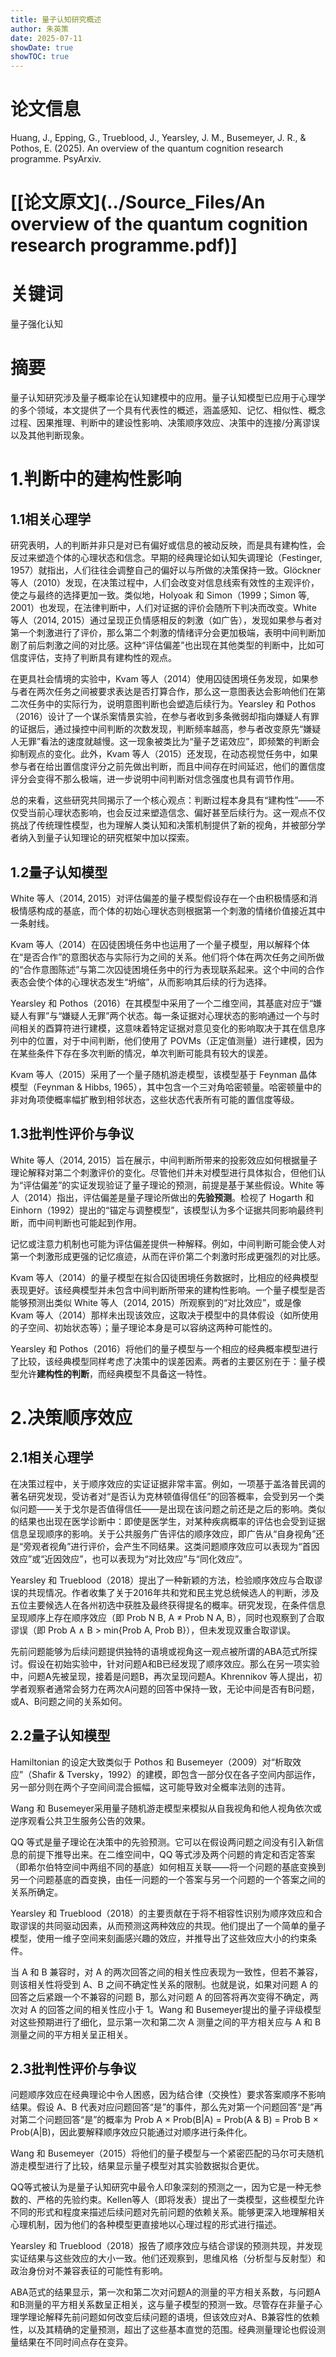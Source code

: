 ```yaml
---
title: 量子认知研究概述
author: 朱英策
date: 2025-07-11
showDate: true
showTOC: true
---
```

# 论文信息
Huang, J., Epping, G., Trueblood, J., Yearsley, J. M., Busemeyer, J. R., & Pothos, E. (2025). An overview of the quantum cognition research programme. PsyArxiv.

# [[论文原文](../Source_Files/An overview of the quantum cognition  research programme.pdf)]
# 关键词
量子强化认知
# 摘要
量子认知研究涉及量子概率论在认知建模中的应用。量子认知模型已应用于心理学的多个领域，本文提供了一个具有代表性的概述，涵盖感知、记忆、相似性、概念过程、因果推理、判断中的建设性影响、决策顺序效应、决策中的连接/分离谬误以及其他判断现象。

# 1.判断中的建构性影响

## 1.1相关心理学

研究表明，人的判断并非只是对已有偏好或信息的被动反映，而是具有建构性，会反过来塑造个体的心理状态和信念。早期的经典理论如认知失调理论（Festinger, 1957）就指出，人们往往会调整自己的偏好以与所做的决策保持一致。Glöckner 等人（2010）发现，在决策过程中，人们会改变对信息线索有效性的主观评价，使之与最终的选择更加一致。类似地，Holyoak 和 Simon（1999；Simon 等, 2001）也发现，在法律判断中，人们对证据的评价会随所下判决而改变。White 等人（2014, 2015）通过呈现正负情感相反的刺激（如广告），发现如果参与者对第一个刺激进行了评价，那么第二个刺激的情绪评分会更加极端，表明中间判断加剧了前后刺激之间的对比感。这种“评估偏差”也出现在其他类型的判断中，比如可信度评估，支持了判断具有建构性的观点。

在更具社会情境的实验中，Kvam 等人（2014）使用囚徒困境任务发现，如果参与者在两次任务之间被要求表达是否打算合作，那么这一意图表达会影响他们在第二次任务中的实际行为，说明意图判断也会塑造后续行为。Yearsley 和 Pothos（2016）设计了一个谋杀案情景实验，在参与者收到多条微弱却指向嫌疑人有罪的证据后，通过操控中间判断的次数发现，判断频率越高，参与者改变原先“嫌疑人无罪”看法的速度就越慢。这一现象被类比为“量子芝诺效应”，即频繁的判断会抑制观点的变化。此外，Kvam 等人（2015）还发现，在动态视觉任务中，如果参与者在给出置信度评分之前先做出判断，而且中间存在时间延迟，他们的置信度评分会变得不那么极端，进一步说明中间判断对信念强度也具有调节作用。

总的来看，这些研究共同揭示了一个核心观点：判断过程本身具有“建构性”——不仅受当前心理状态影响，也会反过来塑造信念、偏好甚至后续行为。这一观点不仅挑战了传统理性模型，也为理解人类认知和决策机制提供了新的视角，并被部分学者纳入到量子认知理论的研究框架中加以探索。

## 1.2量子认知模型

White 等人（2014, 2015）对评估偏差的量子模型假设存在一个由积极情感和消极情感构成的基底，而个体的初始心理状态则根据第一个刺激的情绪价值接近其中一条射线。

Kvam 等人（2014）在囚徒困境任务中也运用了一个量子模型，用以解释个体在“是否合作”的意图状态与实际行为之间的关系。他们将个体在两次任务之间所做的“合作意图陈述”与第二次囚徒困境任务中的行为表现联系起来。这个中间的合作表态会使个体的心理状态发生“坍缩”，从而影响其后续的行为选择。

Yearsley 和 Pothos（2016）在其模型中采用了一个二维空间，其基底对应于“嫌疑人有罪”与“嫌疑人无罪”两个状态。每一条证据对心理状态的影响通过一个与时间相关的酉算符进行建模，这意味着特定证据对意见变化的影响取决于其在信息序列中的位置，对于中间判断，他们使用了 POVMs（正定值测量）进行建模，因为在某些条件下存在多次判断的情况，单次判断可能具有较大的误差。

Kvam 等人（2015）采用了一个量子随机游走模型，该模型基于 Feynman 晶体模型（Feynman & Hibbs, 1965），其中包含一个三对角哈密顿量。哈密顿量中的非对角项使概率幅扩散到相邻状态，这些状态代表所有可能的置信度等级。

## 1.3批判性评价与争议

White 等人（2014, 2015）旨在展示，中间判断所带来的投影效应如何根据量子理论解释对第二个刺激评价的变化。尽管他们并未对模型进行具体拟合，但他们认为“评估偏差”的实证发现验证了量子理论的预测，前提是基于某些假设。White 等人（2014）指出，评估偏差是量子理论所做出的**先验预测**。检视了 Hogarth 和 Einhorn（1992）提出的“锚定与调整模型”，该模型认为多个证据共同影响最终判断，而中间判断也可能起到作用。

记忆或注意力机制也可能为评估偏差提供一种解释。例如，中间判断可能会使人对第一个刺激形成更强的记忆痕迹，从而在评价第二个刺激时形成更强烈的对比感。

Kvam 等人（2014）的量子模型在拟合囚徒困境任务数据时，比相应的经典模型表现更好。该经典模型并未包含中间判断所带来的建构性影响。一个量子模型是否能够预测出类似 White 等人（2014, 2015）所观察到的“对比效应”，或是像 Kvam 等人（2014）那样未出现该效应，这取决于模型中的具体假设（如所使用的子空间、初始状态等）；量子理论本身是可以容纳这两种可能性的。

Yearsley 和 Pothos（2016）将他们的量子模型与一个相应的经典概率模型进行了比较，该经典模型同样考虑了决策中的误差因素。两者的主要区别在于：量子模型允许**建构性的判断**，而经典模型不具备这一特性。

# 2.决策顺序效应

## 2.1相关心理学

在决策过程中，关于顺序效应的实证证据非常丰富。例如，一项基于盖洛普民调的著名研究发现，受访者对“是否认为克林顿值得信任”的回答概率，会受到另一个类似问题——关于戈尔是否值得信任——是出现在该问题之前还是之后的影响。类似的结果也出现在医学诊断中：即使是医学生，对某种疾病概率的评估也会受到证据信息呈现顺序的影响。关于公共服务广告评估的顺序效应，即广告从“自身视角”还是“旁观者视角”进行评价，会产生不同结果。这类问题顺序效应可以表现为“首因效应”或“近因效应”，也可以表现为“对比效应”与“同化效应”。

Yearsley 和 Trueblood（2018）提出了一种新颖的方法，检验顺序效应与合取谬误的共现情况。作者收集了关于2016年共和党和民主党总统候选人的判断，涉及五位主要候选人在各州初选中获胜及最终获得提名的概率。研究发现，在条件信息呈现顺序上存在顺序效应（即 Prob N B, A ≠ Prob N A, B），同时也观察到了合取谬误（即 Prob A ∧ B >  min{Prob A, Prob B}），但未发现双重合取谬误。

先前问题能够为后续问题提供独特的语境或视角这一观点被所谓的ABA范式所探讨。假设在初始实验中，针对问题A和B已经发现了顺序效应。那么在另一项实验中，问题A先被呈现，接着是问题B，再次呈现问题A。Khrennikov 等人提出，初学者观察者通常会努力在两次A问题的回答中保持一致，无论中间是否有B问题，或A、B问题之间的关系如何。



## 2.2量子认知模型

Hamiltonian 的设定大致类似于 Pothos 和 Busemeyer（2009）对“析取效应”（Shafir & Tversky，1992）的建模，即包含一部分仅在各子空间内部运作，另一部分则在两个子空间间混合振幅，这可能导致对全概率法则的违背。

Wang 和 Busemeyer采用量子随机游走模型来模拟从自我视角和他人视角依次或逆序观看公共卫生服务公告的效果。

QQ 等式是量子理论在决策中的先验预测。它可以在假设两问题之间没有引入新信息的前提下推导出来。在二维空间中，QQ 等式涉及两个问题的肯定和否定答案（即希尔伯特空间中两组不同的基底）如何相互关联——将一个问题的基底变换到另一个问题基底的酉变换，由任一问题的一个答案与另一个问题的一个答案之间的关系所确定。

Yearsley 和 Trueblood（2018）的主要贡献在于将不相容性识别为顺序效应和合取谬误的共同驱动因素，从而预测这两种效应的共现。他们提出了一个简单的量子模型，使用一维子空间来刻画感兴趣的效应，并推导出了这些效应大小的约束条件。

当 A 和 B 兼容时，对 A 的两次回答之间的相关性应表现为一致性，但若不兼容，则该相关性将受到 A、B 之间不确定性关系的限制。也就是说，如果对问题 A 的回答之后紧跟一个不兼容的问题 B，那么对问题 A 的回答将再次变得不确定，两次对 A 的回答之间的相关性应小于 1。Wang 和 Busemeyer提出的量子评级模型对这些预期进行了细化，显示第一次和第二次 A 测量之间的平方相关应与 A 和 B 测量之间的平方相关呈正相关。



## 2.3批判性评价与争议

问题顺序效应在经典理论中令人困惑，因为结合律（交换性）要求答案顺序不影响结果。假设 A、B 代表对应问题回答“是”的事件，那么先对第一个问题回答“是”再对第二个问题回答“是”的概率为 Prob A × Prob(B|A) = Prob(A & B) = Prob B × Prob(A|B)，因此要解释顺序效应只能通过对顺序进行条件化。

Wang 和 Busemeyer（2015）将他们的量子模型与一个紧密匹配的马尔可夫随机游走模型进行了比较，结果显示量子模型对其实验数据拟合更优。

QQ等式被认为是量子认知研究中最令人印象深刻的预测之一，因为它是一种无参数的、严格的先验约束。Kellen等人（即将发表）提出了一类模型，这些模型允许不同的形式和程度来描述后续问题对先前问题的依赖关系。能够更深入地理解相关心理机制，因为他们的各种模型更直接地以心理过程的形式进行描述。

Yearsley 和 Trueblood（2018）报告了顺序效应与结合谬误的预测共现，并发现实证结果与这些效应的大小一致。他们还观察到，思维风格（分析型与反射型）和政治身份对不兼容表征的可能性有影响。

ABA范式的结果显示，第一次和第二次对问题A的测量的平方相关系数，与问题A和B测量的平方相关系数呈正相关，这与量子模型的预测一致。尽管存在非量子心理学理论解释先前问题如何改变后续问题的语境，但该效应对A、B兼容性的依赖性，以及其精确的定量预测，超出了这些基本直觉的范围。经典测量理论也假设测量结果在不同时间点存在变异。

